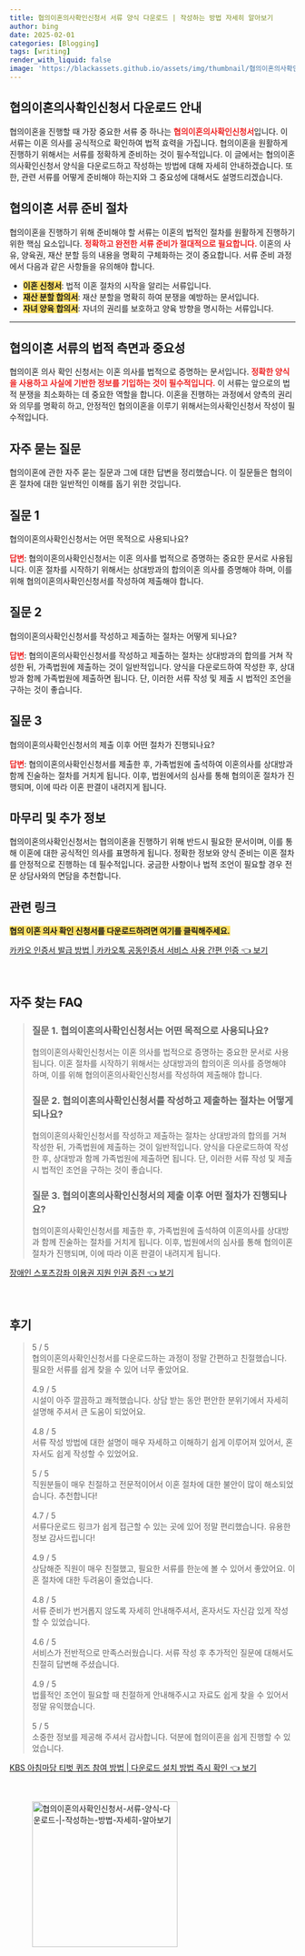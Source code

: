 ```yaml
---
title: 협의이혼의사확인신청서 서류 양식 다운로드 | 작성하는 방법 자세히 알아보기
author: bing
date: 2025-02-01
categories: [Blogging]
tags: [writing]
render_with_liquid: false
image: 'https://blackassets.github.io/assets/img/thumbnail/협의이혼의사확인신청서-서류-양식-다운로드-|-작성하는-방법-자세히-알아보기.webp'
---
```



<h2 id='협의이혼의사확인신청서다운로드안내'>협의이혼의사확인신청서 다운로드 안내</h2>

<p>협의이혼을 진행할 때 가장 중요한 서류 중 하나는 <b><span style="color: #ee2323;">협의이혼의사확인신청서</span></b>입니다. 이 서류는 이혼 의사를 공식적으로 확인하여 법적 효력을 가집니다. 협의이혼을 원활하게 진행하기 위해서는 서류를 정확하게 준비하는 것이 필수적입니다. 이 글에서는 협의이혼의사확인신청서 양식을 다운로드하고 작성하는 방법에 대해 자세히 안내하겠습니다. 또한, 관련 서류를 어떻게 준비해야 하는지와 그 중요성에 대해서도 설명드리겠습니다.</p>

<h2 id='협의이혼서류준비절차'>협의이혼 서류 준비 절차</h2>

<p>협의이혼을 진행하기 위해 준비해야 할 서류는 이혼의 법적인 절차를 원활하게 진행하기 위한 핵심 요소입니다. <b><span style="color: #ee2323;">정확하고 완전한 서류 준비가 절대적으로 필요합니다.</span></b> 이혼의 사유, 양육권, 재산 분할 등의 내용을 명확히 구체화하는 것이 중요합니다. 서류 준비 과정에서 다음과 같은 사항들을 유의해야 합니다.</p>

<ul>
    <li><b><span style="background-color: #ffe066;">이혼 신청서</span></b>: 법적 이혼 절차의 시작을 알리는 서류입니다.</li>
    <li><b><span style="background-color: #ffe066;">재산 분할 합의서</span></b>: 재산 분할을 명확히 하여 분쟁을 예방하는 문서입니다.</li>
    <li><b><span style="background-color: #ffe066;">자녀 양육 합의서</span></b>: 자녀의 권리를 보호하고 양육 방향을 명시하는 서류입니다.</li>
</ul>

<hr />

<h2 id='법적측면과중요성'>협의이혼 서류의 법적 측면과 중요성</h2>

<p>협의이혼 의사 확인 신청서는 이혼 의사를 법적으로 증명하는 문서입니다. <b><span style="color: #ee2323;">정확한 양식을 사용하고 사실에 기반한 정보를 기입하는 것이 필수적입니다.</span></b> 이 서류는 앞으로의 법적 분쟁을 최소화하는 데 중요한 역할을 합니다. 이혼을 진행하는 과정에서 양측의 권리와 의무를 명확히 하고, 안정적인 협의이혼을 이루기 위해서는의사확인신청서 작성이 필수적입니다.</p>

<h2 id='자주묻는질문'>자주 묻는 질문</h2>

<p>협의이혼에 관한 자주 묻는 질문과 그에 대한 답변을 정리했습니다. 이 질문들은 협의이혼 절차에 대한 일반적인 이해를 돕기 위한 것입니다.</p>

<h2 id='질문1'>질문 1</h2>

<p>협의이혼의사확인신청서는 어떤 목적으로 사용되나요?</p>

<p><b><span style="color: #ee2323;">답변</span></b>: 협의이혼의사확인신청서는 이혼 의사를 법적으로 증명하는 중요한 문서로 사용됩니다. 이혼 절차를 시작하기 위해서는 상대방과의 합의이혼 의사를 증명해야 하며, 이를 위해 협의이혼의사확인신청서를 작성하여 제출해야 합니다.</p>

<h2 id='질문2'>질문 2</h2>

<p>협의이혼의사확인신청서를 작성하고 제출하는 절차는 어떻게 되나요?</p>

<p><b><span style="color: #ee2323;">답변</span></b>: 협의이혼의사확인신청서를 작성하고 제출하는 절차는 상대방과의 합의를 거쳐 작성한 뒤, 가족법원에 제출하는 것이 일반적입니다. 양식을 다운로드하여 작성한 후, 상대방과 함께 가족법원에 제출하면 됩니다. 단, 이러한 서류 작성 및 제출 시 법적인 조언을 구하는 것이 좋습니다.</p>

<h2 id='질문3'>질문 3</h2>

<p>협의이혼의사확인신청서의 제출 이후 어떤 절차가 진행되나요?</p>

<p><b><span style="color: #ee2323;">답변</span></b>: 협의이혼의사확인신청서를 제출한 후, 가족법원에 출석하여 이혼의사를 상대방과 함께 진술하는 절차를 거치게 됩니다. 이후, 법원에서의 심사를 통해 협의이혼 절차가 진행되며, 이에 따라 이혼 판결이 내려지게 됩니다.</p>

<h2 id='힌과정리'>마무리 및 추가 정보</h2>

<p>협의이혼의사확인신청서는 협의이혼을 진행하기 위해 반드시 필요한 문서이며, 이를 통해 이혼에 대한 공식적인 의사를 표명하게 됩니다. 정확한 정보와 양식 준비는 이혼 절차를 안정적으로 진행하는 데 필수적입니다. 궁금한 사항이나 법적 조언이 필요할 경우 전문 상담사와의 면담을 추천합니다.</p>

<h2 id='관련링크'>관련 링크</h2>

<p><b><span style="background-color: #ffe066;">협의 이혼 의사 확인 신청서를 다운로드하려면 여기를 클릭해주세요.</span></b></p>


<p><a class="click-button" title="카카오 인증서 발급 방법 | 카카오톡 공동인증서 서비스 사용 간편 인증" href="https://blackassets.github.io/posts/%EC%B9%B4%EC%B9%B4%EC%98%A4-%EC%9D%B8%EC%A6%9D%EC%84%9C-%EB%B0%9C%EA%B8%89-%EB%B0%A9%EB%B2%95-%EC%B9%B4%EC%B9%B4%EC%98%A4%ED%86%A1-%EA%B3%B5%EB%8F%99%EC%9D%B8%EC%A6%9D%EC%84%9C-%EC%84%9C%EB%B9%84%EC%8A%A4-%EC%82%AC%EC%9A%A9-%EA%B0%84%ED%8E%B8-%EC%9D%B8%EC%A6%9D/" rel="dofollow">카카오 인증서 발급 방법 | 카카오톡 공동인증서 서비스 사용 간편 인증 👈 보기</a></p><br>
<h2 id='자주_찾는_FAQ'>자주 찾는 FAQ</h2>
<div itemscope="" itemtype="https://schema.org/FAQPage"> 
<blockquote> 
<div itemscope="" itemprop="mainEntity" itemtype="https://schema.org/Question"> 
<h3 itemprop="name">질문 1. 협의이혼의사확인신청서는 어떤 목적으로 사용되나요?</h3> 
<div itemscope="" itemprop="acceptedAnswer" itemtype="https://schema.org/Answer"> 
<span itemprop="text"> 
<p>협의이혼의사확인신청서는 이혼 의사를 법적으로 증명하는 중요한 문서로 사용됩니다. 이혼 절차를 시작하기 위해서는 상대방과의 합의이혼 의사를 증명해야 하며, 이를 위해 협의이혼의사확인신청서를 작성하여 제출해야 합니다.</p> 
</span> 
</div> 
</div> 

<div itemscope="" itemprop="mainEntity" itemtype="https://schema.org/Question"> 
<h3 itemprop="name">질문 2. 협의이혼의사확인신청서를 작성하고 제출하는 절차는 어떻게 되나요?</h3> 
<div itemscope="" itemprop="acceptedAnswer" itemtype="https://schema.org/Answer"> 
<span itemprop="text"> 
<p>협의이혼의사확인신청서를 작성하고 제출하는 절차는 상대방과의 합의를 거쳐 작성한 뒤, 가족법원에 제출하는 것이 일반적입니다. 양식을 다운로드하여 작성한 후, 상대방과 함께 가족법원에 제출하면 됩니다. 단, 이러한 서류 작성 및 제출 시 법적인 조언을 구하는 것이 좋습니다.</p> 
</span> 
</div> 
</div> 

<div itemscope="" itemprop="mainEntity" itemtype="https://schema.org/Question"> 
<h3 itemprop="name">질문 3. 협의이혼의사확인신청서의 제출 이후 어떤 절차가 진행되나요?</h3> 
<div itemscope="" itemprop="acceptedAnswer" itemtype="https://schema.org/Answer"> 
<span itemprop="text"> 
<p>협의이혼의사확인신청서를 제출한 후, 가족법원에 출석하여 이혼의사를 상대방과 함께 진술하는 절차를 거치게 됩니다. 이후, 법원에서의 심사를 통해 협의이혼 절차가 진행되며, 이에 따라 이혼 판결이 내려지게 됩니다.</p> 
</span> 
</div> 
</div> 

</blockquote> 
</div>
<p><a class="click-button" title="장애인 스포츠강좌 이용권 지원 인권 증진" href="https://blackassets.github.io/posts/%EC%9E%A5%EC%95%A0%EC%9D%B8-%EC%8A%A4%ED%8F%AC%EC%B8%A0%EA%B0%95%EC%A2%8C-%EC%9D%B4%EC%9A%A9%EA%B6%8C-%EC%A7%80%EC%9B%90-%EC%9D%B8%EA%B6%8C-%EC%A6%9D%EC%A7%84/" rel="dofollow">장애인 스포츠강좌 이용권 지원 인권 증진 👈 보기</a></p><br>
<h2 id='후기'>후기</h2>
<div itemscope itemtype="https://schema.org/Product">
  <blockquote>
  <div itemprop="review" itemscope itemtype="https://schema.org/Review">
      <div itemprop="reviewRating" itemscope itemtype="https://schema.org/Rating"> <span itemprop="ratingValue">5</span> / <span itemprop="bestRating">5</span> </div>
      <span itemprop="reviewBody">협의이혼의사확인신청서를 다운로드하는 과정이 정말 간편하고 친절했습니다. 필요한 서류를 쉽게 찾을 수 있어 너무 좋았어요.</span>
  </div>
  <br>
  <div itemprop="review" itemscope itemtype="https://schema.org/Review">
      <div itemprop="reviewRating" itemscope itemtype="https://schema.org/Rating"> <span itemprop="ratingValue">4.9</span> / <span itemprop="bestRating">5</span> </div>
      <span itemprop="reviewBody">시설이 아주 깔끔하고 쾌적했습니다. 상담 받는 동안 편안한 분위기에서 자세히 설명해 주셔서 큰 도움이 되었어요.</span>
  </div>
  <br>
  <div itemprop="review" itemscope itemtype="https://schema.org/Review">
      <div itemprop="reviewRating" itemscope itemtype="https://schema.org/Rating"> <span itemprop="ratingValue">4.8</span> / <span itemprop="bestRating">5</span> </div>
      <span itemprop="reviewBody">서류 작성 방법에 대한 설명이 매우 자세하고 이해하기 쉽게 이루어져 있어서, 혼자서도 쉽게 작성할 수 있었어요.</span>
  </div>
  <br>
  <div itemprop="review" itemscope itemtype="https://schema.org/Review">
      <div itemprop="reviewRating" itemscope itemtype="https://schema.org/Rating"> <span itemprop="ratingValue">5</span> / <span itemprop="bestRating">5</span> </div>
      <span itemprop="reviewBody">직원분들이 매우 친절하고 전문적이어서 이혼 절차에 대한 불안이 많이 해소되었습니다. 추천합니다!</span>
  </div>
  <br>
  <div itemprop="review" itemscope itemtype="https://schema.org/Review">
      <div itemprop="reviewRating" itemscope itemtype="https://schema.org/Rating"> <span itemprop="ratingValue">4.7</span> / <span itemprop="bestRating">5</span> </div>
      <span itemprop="reviewBody">서류다운로드 링크가 쉽게 접근할 수 있는 곳에 있어 정말 편리했습니다. 유용한 정보 감사드립니다!</span>
  </div>
  <br>
  <div itemprop="review" itemscope itemtype="https://schema.org/Review">
      <div itemprop="reviewRating" itemscope itemtype="https://schema.org/Rating"> <span itemprop="ratingValue">4.9</span> / <span itemprop="bestRating">5</span> </div>
      <span itemprop="reviewBody">상담해준 직원이 매우 친절했고, 필요한 서류를 한눈에 볼 수 있어서 좋았어요. 이혼 절차에 대한 두려움이 줄었습니다.</span>
  </div>
  <br>
  <div itemprop="review" itemscope itemtype="https://schema.org/Review">
      <div itemprop="reviewRating" itemscope itemtype="https://schema.org/Rating"> <span itemprop="ratingValue">4.8</span> / <span itemprop="bestRating">5</span> </div>
      <span itemprop="reviewBody">서류 준비가 번거롭지 않도록 자세히 안내해주셔서, 혼자서도 자신감 있게 작성할 수 있었습니다.</span>
  </div>
  <br>
  <div itemprop="review" itemscope itemtype="https://schema.org/Review">
      <div itemprop="reviewRating" itemscope itemtype="https://schema.org/Rating"> <span itemprop="ratingValue">4.6</span> / <span itemprop="bestRating">5</span> </div>
      <span itemprop="reviewBody">서비스가 전반적으로 만족스러웠습니다. 서류 작성 후 추가적인 질문에 대해서도 친절히 답변해 주셨습니다.</span>
  </div>
  <br>
  <div itemprop="review" itemscope itemtype="https://schema.org/Review">
      <div itemprop="reviewRating" itemscope itemtype="https://schema.org/Rating"> <span itemprop="ratingValue">4.9</span> / <span itemprop="bestRating">5</span> </div>
      <span itemprop="reviewBody">법률적인 조언이 필요할 때 친절하게 안내해주시고 자료도 쉽게 찾을 수 있어서 정말 유익했습니다.</span>
  </div>
  <br>
  <div itemprop="review" itemscope itemtype="https://schema.org/Review">
      <div itemprop="reviewRating" itemscope itemtype="https://schema.org/Rating"> <span itemprop="ratingValue">5</span> / <span itemprop="bestRating">5</span> </div>
      <span itemprop="reviewBody">소중한 정보를 제공해 주셔서 감사합니다. 덕분에 협의이혼을 쉽게 진행할 수 있었습니다.</span>
  </div>
  </blockquote>
</div>
<p><a class="click-button" title="KBS 아침마당 티벗 퀴즈 참여 방법 | 다운로드 설치 방법 즉시 확인" href="https://blackassets.github.io/posts/KBS-%EC%95%84%EC%B9%A8%EB%A7%88%EB%8B%B9-%ED%8B%B0%EB%B2%97-%ED%80%B4%EC%A6%88-%EC%B0%B8%EC%97%AC-%EB%B0%A9%EB%B2%95-%EB%8B%A4%EC%9A%B4%EB%A1%9C%EB%93%9C-%EC%84%A4%EC%B9%98-%EB%B0%A9%EB%B2%95-%EC%A6%89%EC%8B%9C-%ED%99%95%EC%9D%B8/" rel="dofollow">KBS 아침마당 티벗 퀴즈 참여 방법 | 다운로드 설치 방법 즉시 확인 👈 보기</a></p><br>
<figure class="image"><img src="https://blackassets.github.io/assets/img/thumbnail/협의이혼의사확인신청서-서류-양식-다운로드-|-작성하는-방법-자세히-알아보기.webp" alt="협의이혼의사확인신청서-서류-양식-다운로드-|-작성하는-방법-자세히-알아보기" width="256" height="256"></figure>